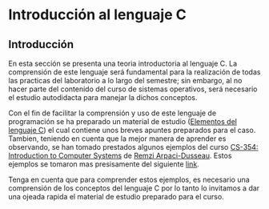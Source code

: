 # Introducción al lenguaje C #

## Introducción ##
En esta sección se presenta una teoria introductoria al lenguaje C. La comprensión de este lenguaje será fundamental para la realización de todas las practicas del laboratorio a lo largo del semestre; sin embargo, al no hacer parte del contenido del curso de sistemas operativos, será necesario el estudio autodidacta para manejar la dichos conceptos. 

Con el fin de facilitar la comprensión y uso de este lenguaje de programación se ha preparado un material de estudio ([Elementos del lenguaje C](https://github.com/dannymrock/UdeA-SO-Lab/tree/master/lab0/lab0b)) el cual contiene unos breves apuntes preparados para el caso. Tambien, teniendo en cuenta que la mejor manera de aprender es observando, se han tomado prestados algunos ejemplos del curso [CS-354: Introduction to Computer Systems](http://pages.cs.wisc.edu/~remzi/Classes/354/Spring2017/) de [Remzi Arpaci-Dusseau](http://pages.cs.wisc.edu/~remzi/). Estos ejemplos se tomaron mas presisamente del siguiente [link](http://pages.cs.wisc.edu/~remzi/Classes/354/Spring2017/Lectures/). 

Tenga en cuenta que para comprender estos ejemplos, es necesario una comprensión de los conceptos del lenguaje C por lo tanto lo invitamos a dar una ojeada rapida el material de estudio preparado para el curso.